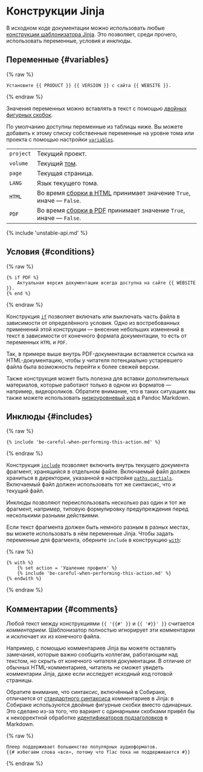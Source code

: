 # Конструкции Jinja

В исходном коде документации можно использовать любые [конструкции шаблонизатора Jinja](https://jinja.palletsprojects.com/en/3.1.x/templates/). Это позволяет, среди прочего, использовать переменные, условия и инклюды.

## Переменные {#variables}

{% raw %}
```
Установите {{ PRODUCT }} {{ VERSION }} с сайта {{ WEBSITE }}.
```
{% endraw %}

Значения переменных можно вставлять в текст с помощью [двойных фигурных скобок](https://jinja.palletsprojects.com/en/3.1.x/templates/#variables).

По умолчанию доступны переменные из таблицы ниже. Вы можете добавить к этому списку собственные переменные на уровне тома или проекта с помощью настройки [`variables`](../99-reference/1-configuration.md#volume.variables).

|           |                                                                                                   |
|-----------|---------------------------------------------------------------------------------------------------|
| `project` | Текущий проект.                                                                                   |
| `volume`  | Текущий [том](../11-overview/01-terms.md).                                                        |
| `page`    | Текущая страница.                                                                                 |
| `LANG`    | Язык текущего тома.                                                                               |
| `HTML`    | Во время [сборки в HTML](../21-build-html/1-web.md) принимает значение `True`, иначе — `False`.  |
| `PDF`     | Во время [сборки в PDF](../22-build-pdf/3-latex.md) принимает значение `True`, иначе — `False`. |

{% include 'unstable-api.md' %}

## Условия {#conditions}

{% raw %}
```
{% if PDF %}
    Актуальная версия документации всегда доступна на сайте {{ WEBSITE }}.
{% end %}
```
{% endraw %}

Конструкция [`if`](https://jinja.palletsprojects.com/en/3.1.x/templates/#if) позволяет включать или выключать часть файла в зависимости от определённого условия. Одно из востребованных применений этой конструкции — внесение небольших изменений в текст в зависимости от конечного формата документации, то есть от переменных `HTML` и `PDF`.

Так, в примере выше внутрь PDF-документации вставляется ссылка на HTML-документацию, чтобы у читателя потенциально устаревшего файла была возможность перейти к более свежей версии.

Также конструкция может быть полезна для вставки дополнительных материалов, которые работают только в одном из форматов — например, видеороликов. Обратите внимание, что в таких ситуациях вы также можете использовать [низкоуровневый код](../11-overview/91-markdown.md#raw) в Pandoc Markdown.

## Инклюды {#includes}

{% raw %}
```
{% include 'be-careful-when-performing-this-action.md' %}
```
{% endraw %}

Конструкция [`include`](https://jinja.palletsprojects.com/en/3.1.x/templates/#include) позволяет включить внутрь текущего документа фрагмент, хранящийся в отдельном файле. Включаемый файл должен храниться в директории, указанной в настройке [`paths.partials`](../99-reference/1-configuration.md#volume.paths.partials). Включаемый файл должен использовать тот же синтаксис, что и текущий файл.

Инклюды позволяют переиспользовать несколько раз один и тот же фрагмент, например, типовую формулировку предупреждения перед несколькими разными действиями.

Если текст фрагмента должен быть немного разным в разных местах, вы можете использовать в нём переменные Jinja. Чтобы задать переменные для фрагмента, оберните `include` в конструкцию [`with`](https://jinja.palletsprojects.com/en/3.1.x/templates/#with-statement):

{% raw %}
```
{% with %}
    {% set action = 'Удаление профиля' %}
    {% include 'be-careful-when-performing-this-action.md' %}
{% endwith %}
```
{% endraw %}

## Комментарии {#comments}

Любой текст между конструкциями `{{ '{{#' }}` и `{{ '#}}' }}` считается _комментарием_. Шаблонизатор полностью игнорирует эти комментарии и исключает их из конечного файла.

Например, с помощью комментариев Jinja вы можете оставлять замечания, которые важно сообщить коллегам, работающим над текстом, но скрыть от конечного читателя документации. В отличие от обычных HTML-комментариев, читатель не сможет увидеть комментарии Jinja, даже если исследует исходный код готовой страницы.

Обратите внимание, что синтаксис, включённый в Собираке, отличается от [стандартного синтаксиса](https://jinja.palletsprojects.com/en/3.1.x/templates/#comments) комментариев в Jinja: в Собираке используются двойные фигурные скобки вместо одинарных. Это сделано из-за того, что вариант с одинарными скобками привёл бы к некорректной обработке [идентификаторов подзаголовков](../11-overview/91-markdown.md#subheaders) в Markdown.

{% raw %}
```
Плеер поддерживает большинство популярных аудиоформатов.
{{# избегаем слова «все», потому что flac пока не поддерживается #}}
```
{% endraw %}